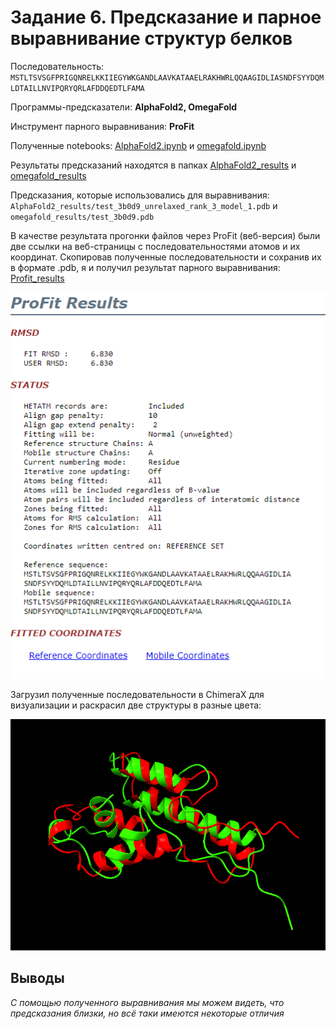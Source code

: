 # Задание 6. Предсказание и парное выравнивание структур белков

Последовательность: `MSTLTSVSGFPRIGQNRELKKIIEGYWKGANDLAAVKATAAELRAKHWRLQQAAGIDLIASNDFSYYDQMLDTAILLNVIPQRYQRLAFDDQEDTLFAMA`

Программы-предсказатели: **AlphaFold2, OmegaFold**

Инструмент парного выравнивания: **ProFit**

Полученные notebooks: [AlphaFold2.ipynb](/AlphaFold2.ipynb) и [omegafold.ipynb](/omegafold.ipynb)

Результаты предсказаний находятся в папках [AlphaFold2_results](/AlphaFold2_results) и [omegafold_results](/omegafold_results)

Предсказания, которые использовались для выравнивания: `AlphaFold2_results/test_3b0d9_unrelaxed_rank_3_model_1.pdb` и `omegafold_results/test_3b0d9.pdb`

В качестве результата прогонки файлов через ProFit (веб-версия) были две ссылки на веб-страницы с последовательностями атомов и их координат. Скопировав полученные последовательности и сохранив их в формате .pdb, я и получил результат парного выравнивания: [Profit_results](/ProFit_results)

![profit_res](/ProFit_results/profit_result.png)

Загрузил полученные последовательности в ChimeraX для визуализации и раскрасил две структуры в разные цвета:

![chimerax](/chimera.png)


## Выводы
*С помощью полученного выравнивания мы можем видеть, что предсказания близки, но всё таки имеются некоторые отличия*
